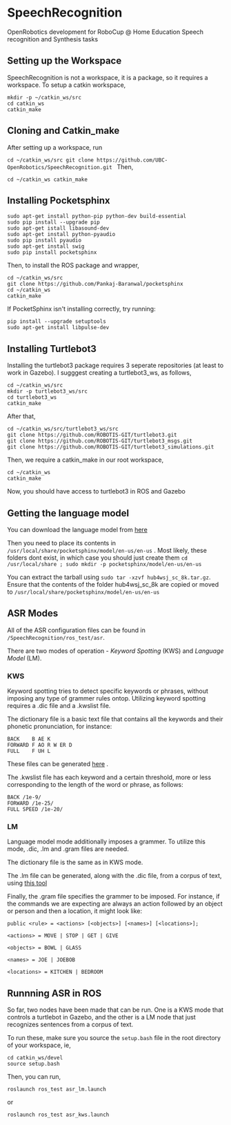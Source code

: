 # SpeechRecognition
OpenRobotics development for RoboCup @ Home Education Speech recognition and Synthesis tasks

## Setting up the Workspace
SpeechRecognition is not a workspace, it is a package, so it requires a workspace.
To setup a catkin workspace, 
```
mkdir -p ~/catkin_ws/src
cd catkin_ws
catkin_make
```

## Cloning and Catkin_make
After setting up a workspace, run

`cd ~/catkin_ws/src
git clone https://github.com/UBC-OpenRobotics/SpeechRecognition.git
`
Then,

`cd ~/catkin_ws
catkin_make`

## Installing Pocketsphinx
```
sudo apt-get install python-pip python-dev build-essential
sudo pip install --upgrade pip
sudo apt-get istall libasound-dev
sudo apt-get install python-pyaudio
sudo pip install pyaudio
sudo apt-get install swig
sudo pip install pocketsphinx
```

Then, to install the ROS package and wrapper,
```
cd ~/catkin_ws/src
git clone https://github.com/Pankaj-Baranwal/pocketsphinx
cd ~/catkin_ws
catkin_make
```


If PocketSphinx isn't installing correctly, try running:

```
pip install --upgrade setuptools
sudo apt-get install libpulse-dev
```
## Installing Turtlebot3

Installing the turtlebot3 package requires 3 seperate repositories (at least to work in Gazebo). I sugggest creating a turtlebot3_ws, as follows,

```
cd ~/catkin_ws/src
mkdir -p turtlebot3_ws/src
cd turtlebot3_ws
catkin_make
```

After that, 

```
cd ~/catkin_ws/src/turtlebot3_ws/src
git clone https://github.com/ROBOTIS-GIT/turtlebot3.git
git clone https://github.com/ROBOTIS-GIT/turtlebot3_msgs.git
git clone https://github.com/ROBOTIS-GIT/turtlebot3_simulations.git

```
Then, we require a catkin_make in our root workspace,

```
cd ~/catkin_ws
catkin_make
```

Now, you should have access to turtlebot3 in ROS and Gazebo

## Getting the language model

You can download the language model from [here](https://sourceforge.net/projects/cmusphinx/files/Acoustic%20and%20Language%20Models/Archive/US%20English%20HUB4WSJ%20Acoustic%20Model/)

Then you need to place its contents in `/usr/local/share/pocketsphinx/model/en-us/en-us` . Most likely, these folders dont exist, in which case you should just create them `cd /usr/local/share ; sudo mkdir -p pocketsphinx/model/en-us/en-us`

You can extract the tarball using `sudo tar -xzvf hub4wsj_sc_8k.tar.gz`. Ensure that the contents of the folder hub4wsj_sc_8k are copied or moved to `/usr/local/share/pocketsphinx/model/en-us/en-us`


## ASR Modes

All of the ASR configuration files can be found in `/SpeechRecognition/ros_test/asr`.

There are two modes of operation - *Keyword Spotting* (KWS) and *Language Model* (LM).

### KWS

Keyword spotting tries to detect specific keywords or phrases, without imposing any type of grammer rules ontop.
Utilizing keyword spotting requires a .dic file and a .kwslist file.

The dictionary file is a basic text file that contains all the keywords and their phonetic pronunciation, for instance:

```
BACK	B AE K
FORWARD	F AO R W ER D
FULL	F UH L
```

These files can be generated [here](http://www.speech.cs.cmu.edu/tools/lextool.html) . 

The .kwslist file has each keyword and a certain threshold, more or less corresponding to the length of the word or phrase, as follows:

```
BACK /1e-9/
FORWARD /1e-25/
FULL SPEED /1e-20/
```

### LM

Language model mode additionally imposes a grammer. To utilize this mode, .dic, .lm and .gram files are needed.

The dictionary file is the same as in KWS mode.

The .lm file can be generated, along with the .dic file, from a corpus of text, using [this tool](http://www.speech.cs.cmu.edu/tools/lmtool-new.html)

Finally, the .gram file specifies the grammer to be imposed. For instance, if the commands we are expecting are always an action followed by an object or person and then a location, it might look like:

```
public <rule> = <actions> [<objects>] [<names>] [<locations>];

<actions> = MOVE | STOP | GET | GIVE

<objects> = BOWL | GLASS

<names> = JOE | JOEBOB

<locations> = KITCHEN | BEDROOM

```

## Runnning ASR in ROS

So far, two nodes have been made that can be run. One is a KWS mode that controls a turtlebot in Gazebo, and the other is a LM node that just recognizes sentences from a corpus of text.

To run these, make sure you source the `setup.bash` file in the root directory of your workspace, ie,

```
cd catkin_ws/devel
source setup.bash
```

Then, you can run,

`roslaunch ros_test asr_lm.launch`

or

`roslaunch ros_test asr_kws.launch`




